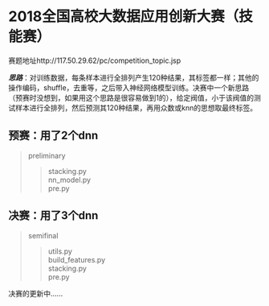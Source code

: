 2018全国高校大数据应用创新大赛（技能赛） 
===
赛题地址http://117.50.29.62/pc/competition_topic.jsp

***思路***：对训练数据，每条样本进行全排列产生120种结果，其标签都一样；其他的操作编码，shuffle，去重等，之后带入神经网络模型训练。决赛中一个新思路（预赛时没想到，如果用这个思路是很容易做到1的），给定阀值，小于该阀值的测试样本进行全排列，然后预测其120种结果，再用众数或knn的思想取最终标签。

预赛：用了2个dnn
---

>preliminary<br>
>>stacking.py<br>
>>nn_model.py<br>
>>pre.py

决赛：用了3个dnn
---

>semifinal<br>
>>utils.py<br>
>>build_features.py<br>
>>stacking.py<br>
>>pre.py

决赛的更新中......
